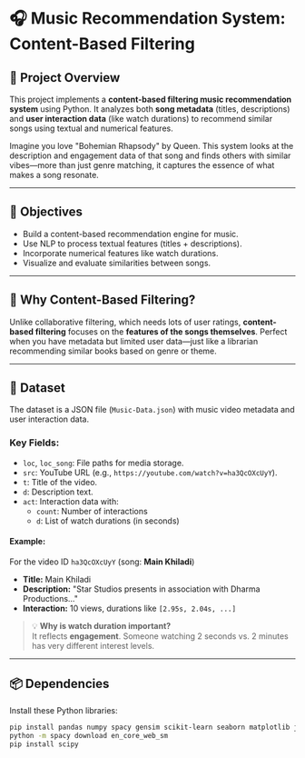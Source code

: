 # 🎧 Music Recommendation System: Content-Based Filtering

## 🚀 Project Overview

This project implements a **content-based filtering music recommendation system** using Python. It analyzes both **song metadata** (titles, descriptions) and **user interaction data** (like watch durations) to recommend similar songs using textual and numerical features.

Imagine you love "Bohemian Rhapsody" by Queen. This system looks at the description and engagement data of that song and finds others with similar vibes—more than just genre matching, it captures the essence of what makes a song resonate.

---

## 🎯 Objectives

- Build a content-based recommendation engine for music.
- Use NLP to process textual features (titles + descriptions).
- Incorporate numerical features like watch durations.
- Visualize and evaluate similarities between songs.

---

## 🤔 Why Content-Based Filtering?

Unlike collaborative filtering, which needs lots of user ratings, **content-based filtering** focuses on the **features of the songs themselves**. Perfect when you have metadata but limited user data—just like a librarian recommending similar books based on genre or theme.

---

## 📁 Dataset

The dataset is a JSON file (`Music-Data.json`) with music video metadata and user interaction data.

### Key Fields:

- `loc`, `loc_song`: File paths for media storage.
- `src`: YouTube URL (e.g., `https://youtube.com/watch?v=ha3QcOXcUyY`).
- `t`: Title of the video.
- `d`: Description text.
- `act`: Interaction data with:
  - `count`: Number of interactions
  - `d`: List of watch durations (in seconds)

#### Example:  
For the video ID `ha3QcOXcUyY` (song: **Main Khiladi**)
- **Title:** Main Khiladi  
- **Description:** "Star Studios presents in association with Dharma Productions..."  
- **Interaction:** 10 views, durations like `[2.95s, 2.04s, ...]`

> 💡 **Why is watch duration important?**  
> It reflects **engagement**. Someone watching 2 seconds vs. 2 minutes has very different interest levels.

---

## 📦 Dependencies

Install these Python libraries:

```bash
pip install pandas numpy spacy gensim scikit-learn seaborn matplotlib jupyter
python -m spacy download en_core_web_sm
pip install scipy
